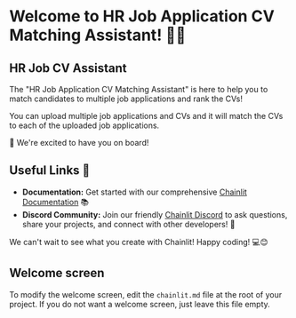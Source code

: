 # Welcome to HR Job Application CV Matching Assistant! 🚀🤖

## HR Job CV Assistant

The "HR Job Application CV Matching Assistant" is here to help you to match candidates to multiple job applications and rank the CVs! 

You can upload multiple job applications and CVs and it will match the CVs to each of the uploaded job applications.

👋 We're excited to have you on board!

## Useful Links 🔗

- **Documentation:** Get started with our comprehensive [Chainlit Documentation](https://docs.chainlit.io) 📚
- **Discord Community:** Join our friendly [Chainlit Discord](https://discord.gg/ZThrUxbAYw) to ask questions, share your projects, and connect with other developers! 💬

We can't wait to see what you create with Chainlit! Happy coding! 💻😊

## Welcome screen

To modify the welcome screen, edit the `chainlit.md` file at the root of your project. If you do not want a welcome screen, just leave this file empty.
